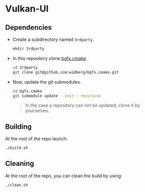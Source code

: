 # Vulkan-UI

## Dependencies

- Create a subdirectory named `3rdparty`.
    ```sh
    mkdir 3rdparty
    ```
- In this repository clone [bgfx.cmake](git@github.com:widberg/bgfx.cmake.git).
    ```sh
    cd 3rdparty
    git clone git@github.com:widberg/bgfx.cmake.git
    ```
- Now, update the git submodules.
    ```sh
    cd bgfx.cmake
    git submodule update --init --recursive
    ```
    > In the case a repository can not be updated, clone it by yourselves.

## Building

At the root of the repo launch:
```sh
./build.sh
```

## Cleaning

At the root of the repo, you can clean the build by using:
```sh
./clean.sh
```
